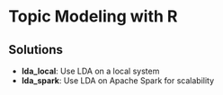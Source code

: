 # Topic Modeling with R

## Solutions
  * **lda_local**: Use LDA on a local system
  * **lda_spark**: Use LDA on Apache Spark for scalability
